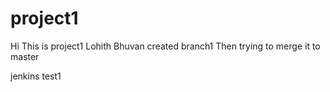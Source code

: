 # project1
Hi This is project1
Lohith
Bhuvan
created branch1
Then trying to merge it to master



jenkins
test1
